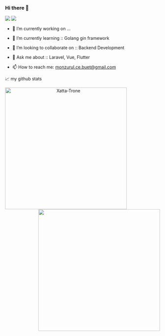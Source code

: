 
### Hi there 👋

<img src ="https://gpvc.arturio.dev/xatta-trone">
<img src ="https://wakatime.com/badge/user/d1378ab1-f4cc-41fa-a902-21598fa7345a.svg">

<!--
**Xatta-Trone/Xatta-Trone** is a ✨ _special_ ✨ repository because its `README.md` (this file) appears on your GitHub profile.

Here are some ideas to get you started:
-->

- 🔭 I’m currently working on ...
- 🌱 I’m currently learning :: Golang gin framework
- 👯 I’m looking to collaborate on :: Backend Development

- 💬 Ask me about :: Laravel, Vue, Flutter
- 📫 How to reach me: monzurul.ce.buet@gmail.com
<!-- - 🤔 I’m looking for help with ... -->
<!-- - 😄 Pronouns: ... -->
<!-- - ⚡ Fun fact: ... -->



📈 my github stats

<p align=center>
  <div align=center>
    <a href="https://github.com/Xatta-Trone/github-readme-streak-stats" title="Go to Source">
      <img align="left" width=396 src="https://github-readme-streak-stats.herokuapp.com/?user=Xatta-Trone&theme=react&border=61dafb&hide_border=true" alt="Xatta-Trone" />
    </a>
    <a href="https://github.com/Xatta-Trone/github-readme-stats" title="Go to Source">
      <img align="right" width=396 src="https://github-readme-stats.vercel.app/api?username=Xatta-Trone&show_icons=true&theme=react&border_color=61dafb&hide_border=true" />
    </a>
      </div>
  <div>
</div>
</p>
